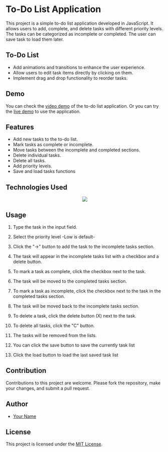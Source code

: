 # To-Do List Application

This project is a simple to-do list application developed in JavaScript. It allows users to add, complete, and delete tasks with different priority levels. The tasks can be categorized as incomplete or completed. The user can save task to load them later.

## To-Do List

- Add animations and transitions to enhance the user experience.
- Allow users to edit task items directly by clicking on them.
- Implement drag and drop functionality to reorder tasks.

## Demo

You can check the [video demo](https://youtu.be/JaoUGuMLsh4) of the to-do list application. Or you can try the [live demo](https://pablossolbal.github.io/Web-Projects/taskList/) to use the application.

## Features

- Add new tasks to the to-do list.
- Mark tasks as complete or incomplete.
- Move tasks between the incomplete and completed sections.
- Delete individual tasks.
- Delete all tasks.
- Add priority levels.
- Save and load tasks functions

## Technologies Used

<p align="center">
  <a href="https://skillicons.dev">
    <img src="https://skillicons.dev/icons?i=js,html,css" />
  </a>
</p>

## Usage

1. Type the task in the input field.
2. Select the priority level -Low is default-
3. Click the "->" button to add the task to the incomplete tasks section.
4. The task will appear in the incomplete tasks list with a checkbox and a delete button.
5. To mark a task as complete, click the checkbox next to the task.
6. The task will be moved to the completed tasks section.
7. To mark a task as incomplete, click the checkbox next to the task in the completed tasks section.
8. The task will be moved back to the incomplete tasks section.
9. To delete a task, click the delete button (X) next to the task.
10. To delete all tasks, click the "C" button.
11. The tasks will be removed from the lists.

12. You can click the save button to save the currently task list
13. Click the load button to load the last saved task list

## Contribution

Contributions to this project are welcome. Please fork the repository, make your changes, and submit a pull request.

## Author

- [Your Name](https://github.com/pablossolbal)

## License

This project is licensed under the [MIT License](https://www.mit.edu/~amini/LICENSE.md).
